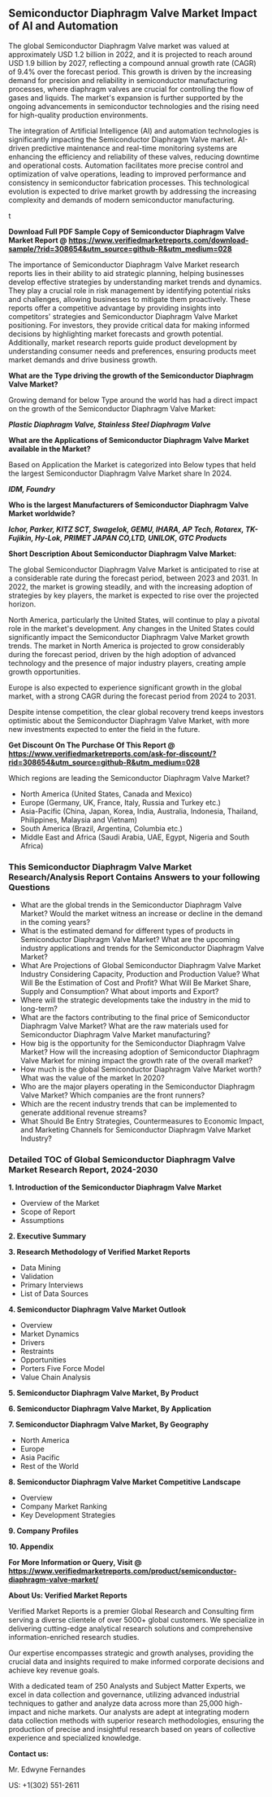 <h2>Semiconductor Diaphragm Valve Market Impact of AI and Automation</h2><p>The global Semiconductor Diaphragm Valve market was valued at approximately USD 1.2 billion in 2022, and it is projected to reach around USD 1.9 billion by 2027, reflecting a compound annual growth rate (CAGR) of 9.4% over the forecast period. This growth is driven by the increasing demand for precision and reliability in semiconductor manufacturing processes, where diaphragm valves are crucial for controlling the flow of gases and liquids. The market's expansion is further supported by the ongoing advancements in semiconductor technologies and the rising need for high-quality production environments.</p><p>The integration of Artificial Intelligence (AI) and automation technologies is significantly impacting the Semiconductor Diaphragm Valve market. AI-driven predictive maintenance and real-time monitoring systems are enhancing the efficiency and reliability of these valves, reducing downtime and operational costs. Automation facilitates more precise control and optimization of valve operations, leading to improved performance and consistency in semiconductor fabrication processes. This technological evolution is expected to drive market growth by addressing the increasing complexity and demands of modern semiconductor manufacturing.</p>t</p><p id="" class=""><strong>Download Full PDF Sample Copy of Semiconductor Diaphragm Valve Market Report @ <a href="https://www.verifiedmarketreports.com/download-sample/?rid=308654&utm_source=github-R&utm_medium=028" target="_blank">https://www.verifiedmarketreports.com/download-sample/?rid=308654&utm_source=github-R&utm_medium=028</a></strong></p><p>The importance of&nbsp;Semiconductor Diaphragm Valve Market research reports lies in their ability to aid strategic planning, helping businesses develop effective strategies by understanding market trends and dynamics. They play a crucial role in risk management by identifying potential risks and challenges, allowing businesses to mitigate them proactively. These reports offer a competitive advantage by providing insights into competitors' strategies and Semiconductor Diaphragm Valve Market positioning. For investors, they provide critical data for making informed decisions by highlighting market forecasts and growth potential. Additionally, market research reports guide product development by understanding consumer needs and preferences, ensuring products meet market demands and drive business growth.</p><p><strong>What are the&nbsp;Type driving the growth of the Semiconductor Diaphragm Valve Market?</strong></p><p id="" class="">Growing demand for below Type around the world has had a direct impact on the growth of the Semiconductor Diaphragm Valve Market:</p><em><strong>Plastic Diaphragm Valve, Stainless Steel Diaphragm Valve</strong></em></p><strong>What are the&nbsp;Applications&nbsp;of Semiconductor Diaphragm Valve Market available in the Market?</strong></p><p id="" class="">Based on Application the Market is categorized into Below types that held the largest Semiconductor Diaphragm Valve Market share In 2024.</p><em><strong>IDM, Foundry</strong></em></p><strong>Who is the largest Manufacturers of Semiconductor Diaphragm Valve Market worldwide?</strong></p><p><em><strong>Ichor, Parker, KITZ SCT, Swagelok, GEMU, IHARA, AP Tech, Rotarex, TK-Fujikin, Hy-Lok, PRIMET JAPAN CO,LTD, UNILOK, GTC Products</strong></em></p><p id="" class=""><strong>Short Description About Semiconductor Diaphragm Valve Market:</strong></p><p>The global Semiconductor Diaphragm Valve Market is anticipated to rise at a considerable rate during the forecast period, between 2023 and 2031. In 2022, the market is growing steadily, and with the increasing adoption of strategies by key players, the market is expected to rise over the projected horizon.</p><p>North America, particularly the United States, will continue to play a pivotal role in the market's development. Any changes in the United States could significantly impact the Semiconductor Diaphragm Valve Market growth trends. The market in North America is projected to grow considerably during the forecast period, driven by the high adoption of advanced technology and the presence of major industry players, creating ample growth opportunities.</p><p>Europe is also expected to experience significant growth in the global market, with a strong CAGR during the forecast period from 2024 to 2031.</p><p>Despite intense competition, the clear global recovery trend keeps investors optimistic about the Semiconductor Diaphragm Valve Market, with more new investments expected to enter the field in the future.</p><p id="" class=""><strong>Get Discount On The Purchase Of This Report @ <a href="https://www.verifiedmarketreports.com/ask-for-discount/?rid=308654&utm_source=github-R&utm_medium=028" target="_blank">https://www.verifiedmarketreports.com/ask-for-discount/?rid=308654&utm_source=github-R&utm_medium=028</a></strong></p>Which regions are leading the Semiconductor Diaphragm Valve Market?</p><ul><li>North America (United States, Canada and Mexico)</li><li>Europe (Germany, UK, France, Italy, Russia and Turkey etc.)</li><li>Asia-Pacific (China, Japan, Korea, India, Australia, Indonesia, Thailand, Philippines, Malaysia and Vietnam)</li><li>South America (Brazil, Argentina, Columbia etc.)</li><li>Middle East and Africa (Saudi Arabia, UAE, Egypt, Nigeria and South Africa)</li></ul><h3 id="" class="">This Semiconductor Diaphragm Valve Market Research/Analysis Report Contains Answers to your following Questions</h3><ul><li>What are the global trends in the Semiconductor Diaphragm Valve Market? Would the market witness an increase or decline in the demand in the coming years?</li><li>What is the estimated demand for different types of products in Semiconductor Diaphragm Valve Market? What are the upcoming industry applications and trends for the Semiconductor Diaphragm Valve Market?</li><li>What Are Projections of Global Semiconductor Diaphragm Valve Market Industry Considering Capacity, Production and Production Value? What Will Be the Estimation of Cost and Profit? What Will Be Market Share, Supply and Consumption? What about imports and Export?</li><li>Where will the strategic developments take the industry in the mid to long-term?</li><li>What are the factors contributing to the final price of Semiconductor Diaphragm Valve Market? What are the raw materials used for Semiconductor Diaphragm Valve Market manufacturing?</li><li>How big is the opportunity for the Semiconductor Diaphragm Valve Market? How will the increasing adoption of Semiconductor Diaphragm Valve Market for mining impact the growth rate of the overall market?</li><li>How much is the global Semiconductor Diaphragm Valve Market worth? What was the value of the market In 2020?</li><li>Who are the major players operating in the Semiconductor Diaphragm Valve Market? Which companies are the front runners?</li><li>Which are the recent industry trends that can be implemented to generate additional revenue streams?</li><li>What Should Be Entry Strategies, Countermeasures to Economic Impact, and Marketing Channels for Semiconductor Diaphragm Valve Market Industry?</li></ul><h3 id="" class="">Detailed TOC of Global Semiconductor Diaphragm Valve Market Research Report, 2024-2030</h3><p id="" class=""><strong>1. Introduction of the Semiconductor Diaphragm Valve Market</strong></p><ul><li>Overview of the Market</li><li>Scope of Report</li><li>Assumptions</li></ul><p id="" class=""><strong>2. Executive Summary</strong></p><p id="" class=""><strong>3. Research Methodology of Verified Market Reports</strong></p><ul><li>Data Mining</li><li>Validation</li><li>Primary Interviews</li><li>List of Data Sources</li></ul><p id="" class=""><strong>4. Semiconductor Diaphragm Valve Market Outlook</strong></p><ul><li>Overview</li><li>Market Dynamics</li><li>Drivers</li><li>Restraints</li><li>Opportunities</li><li>Porters Five Force Model</li><li>Value Chain Analysis</li></ul><p id="" class=""><strong>5. Semiconductor Diaphragm Valve Market, By Product</strong></p><p id="" class=""><strong>6. Semiconductor Diaphragm Valve Market, By Application</strong></p><p id="" class=""><strong>7. Semiconductor Diaphragm Valve Market, By Geography</strong></p><ul><li>North America</li><li>Europe</li><li>Asia Pacific</li><li>Rest of the World</li></ul><p id="" class=""><strong>8. Semiconductor Diaphragm Valve Market Competitive Landscape</strong></p><ul><li>Overview</li><li>Company Market Ranking</li><li>Key Development Strategies</li></ul><p id="" class=""><strong>9. Company Profiles</strong></p><p id="" class=""><strong>10. Appendix</strong></p><p id="" class=""><strong>For More Information or Query, Visit @ <a href="https://www.verifiedmarketreports.com/product/semiconductor-diaphragm-valve-market/" target="_blank">https://www.verifiedmarketreports.com/product/semiconductor-diaphragm-valve-market/</a></strong></p><p id="" class=""><strong>About Us: Verified Market Reports</strong></p><p id="" class="">Verified Market Reports is a premier Global Research and Consulting firm serving a diverse clientele of over 5000+ global customers. We specialize in delivering cutting-edge analytical research solutions and comprehensive information-enriched research studies.</p><p id="" class="">Our expertise encompasses strategic and growth analyses, providing the crucial data and insights required to make informed corporate decisions and achieve key revenue goals.</p><p id="" class="">With a dedicated team of 250 Analysts and Subject Matter Experts, we excel in data collection and governance, utilizing advanced industrial techniques to gather and analyze data across more than 25,000 high-impact and niche markets. Our analysts are adept at integrating modern data collection methods with superior research methodologies, ensuring the production of precise and insightful research based on years of collective experience and specialized knowledge.</p><p id="" class=""><strong>Contact us:</strong></p><p id="" class="">Mr. Edwyne Fernandes</p><p id="" class="">US: +1(302) 551-2611</p>